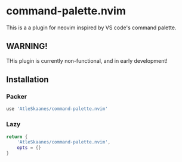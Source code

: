 # command-palette.nvim
This is a a plugin for neovim inspired by VS code's command palette.

## WARNING!
THis plugin is currently non-functional, and in early development!

## Installation

### Packer
```lua
use 'AtleSkaanes/command-palette.nvim'
```

### Lazy
```lua
return {
    'AtleSkaanes/command-palette.nvim',
    opts = {}
}
```
</details>

